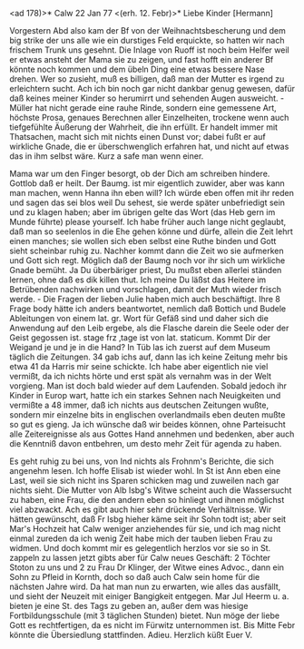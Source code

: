 <ad 178)>* Calw 22 Jan 77
 <(erh. 12. Febr)>*
Liebe Kinder [Hermann]

Vorgestern Abd also kam der Bf von der Weihnachtsbescherung und dem big strike der uns alle wie ein durstiges Feld erquickte, so hatten wir nach frischem Trunk uns gesehnt. Die Inlage von Ruoff ist noch beim Helfer weil er etwas ansteht der Mama sie zu zeigen, und fast hofft ein anderer Bf könnte noch kommen und dem übeln Ding eine etwas bessere Nase drehen. Wer so zusieht, muß es billigen, daß man der Mutter es irgend zu erleichtern sucht. Ach ich bin noch gar nicht dankbar genug gewesen, dafür daß keines meiner Kinder so herumirrt und sehenden Augen ausweicht. - Müller hat nicht gerade eine rauhe Rinde, sondern eine gemessene Art, höchste Prosa, genaues Berechnen aller Einzelheiten, trockene wenn auch tiefgefühlte Äußerung der Wahrheit, die ihn erfüllt. Er handelt immer mit Thatsachen, macht sich mit nichts einen Dunst vor; dabei fußt er auf wirkliche Gnade, die er überschwenglich erfahren hat, und nicht auf etwas das in ihm selbst wäre. Kurz a safe man wenn einer.

Mama war um den Finger besorgt, ob der Dich am schreiben hindere. Gottlob daß er heilt. Der Baumg. ist mir eigentlich zuwider, aber was kann man machen, wenn Hanna ihn eben will? Ich würde eben offen mit ihr reden und sagen das sei blos weil Du sehest, sie werde später unbefriedigt sein und zu klagen haben; aber im übrigen gelte das Wort (das Heb gern im Munde führte) please yourself. Ich habe früher auch lange nicht geglaubt, daß man so seelenlos in die Ehe gehen könne und dürfe, allein die Zeit lehrt einen manches; sie wollen sich eben selbst eine Ruthe binden und Gott sieht scheinbar ruhig zu. Nachher kommt dann die Zeit wo sie aufmerken und Gott sich regt. Möglich daß der Baumg noch vor ihr sich um wirkliche Gnade bemüht. 
Ja Du überbäriger priest, Du mußst eben allerlei ständen lernen, ohne daß es dik killen thut. Ich meine Du läßst das Heitere im Betrübenden nachwirken und vorschlagen, damit der Muth wieder frisch werde. - Die Fragen der lieben Julie haben mich auch beschäftigt. Ihre 8 Frage body hätte ich anders beantwortet, nemlich daß Bottich und Budele Ableitungen von einem lat. gr. Wort für Gefäß sind und daher sich die Anwendung auf den Leib ergebe, als die Flasche darein die Seele oder der Geist gegossen ist. stage frz ‚tage ist von lat. staticum. Kommt Dir der Weigand je und je in die Hand? 
In Tüb las ich zuerst auf dem Museum täglich die Zeitungen. 34 gab ichs auf, dann las ich keine Zeitung mehr bis etwa 41 da Harris mir seine schickte. Ich habe aber eigentlich nie viel vermißt, da ich nichts hörte und erst spät als vernahm was in der Welt vorgieng. Man ist doch bald wieder auf dem Laufenden. Sobald jedoch ihr Kinder in Europ wart, hatte ich ein starkes Sehnen nach Neuigkeiten und vermißte a 48 immer, daß ich nichts aus deutschen Zeitungen wußte, sondern mir einzelne bits in englischen overlandmails eben deuten mußte so gut es gieng. Ja ich wünsche daß wir beides können, ohne Parteisucht alle Zeitereignisse als aus Gottes Hand annehmen und bedenken, aber auch die Kenntniß davon entbehren, um desto mehr Zeit für agenda zu haben.

Es geht ruhig zu bei uns, von Ind nichts als Frohnm's Berichte, die sich angenehm lesen. Ich hoffe Elisab ist wieder wohl. In St ist Ann eben eine Last, weil sie sich nicht ins Sparen schicken mag und zuweilen nach gar nichts sieht. Die Mutter von Alb Isbg's Witwe scheint auch die Wassersucht zu haben, eine Frau, die den andern eben so hinliegt und ihnen möglichst viel abzwackt. Ach es gibt auch hier sehr drückende Verhältnisse. Wir hätten gewünscht, daß Fr Isbg hieher käme seit ihr Sohn todt ist; aber seit Mar's Hochzeit hat Calw weniger anziehendes für sie, und ich mag nicht einmal zureden da ich wenig Zeit habe mich der tauben lieben Frau zu widmen. Und doch kommt mir es gelegentlich herzlos vor sie so in St. zappeln zu lassen jetzt gibts aber für Calw neues Geschäft: 2 Töchter Stoton zu uns und 2 zu Frau Dr Klinger, der Witwe eines Advoc., dann ein Sohn zu Pfleid in Kornth, doch so daß auch Calw sein home für die nächsten Jahre wird. Da hat man nun zu erwarten, wie alles das ausfällt, und sieht der Neuzeit mit einiger Bangigkeit entgegen. Mar Jul Heerm u. a. bieten je eine St. des Tags zu geben an, außer dem was hiesige Fortbildungsschule (mit 3 täglichen Stunden) bietet. Nun möge der liebe Gott es rechtfertigen, da es nicht im Fürwitz unternommen ist. Bis Mitte Febr könnte die Übersiedlung stattfinden. Adieu.
 Herzlich küßt Euer V.
